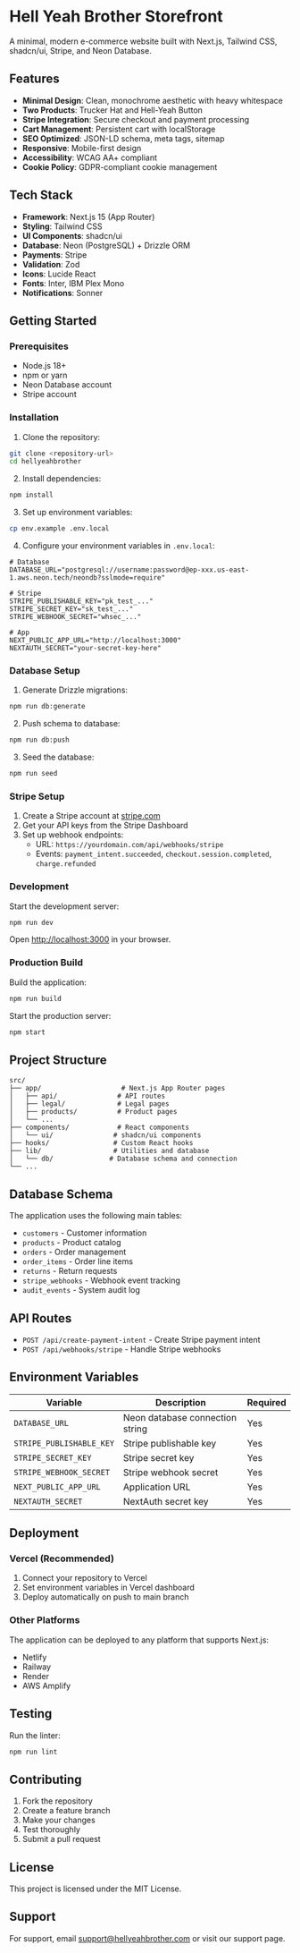 # Hell Yeah Brother Storefront

A minimal, modern e-commerce website built with Next.js, Tailwind CSS, shadcn/ui, Stripe, and Neon Database.

## Features

- **Minimal Design**: Clean, monochrome aesthetic with heavy whitespace
- **Two Products**: Trucker Hat and Hell-Yeah Button
- **Stripe Integration**: Secure checkout and payment processing
- **Cart Management**: Persistent cart with localStorage
- **SEO Optimized**: JSON-LD schema, meta tags, sitemap
- **Responsive**: Mobile-first design
- **Accessibility**: WCAG AA+ compliant
- **Cookie Policy**: GDPR-compliant cookie management

## Tech Stack

- **Framework**: Next.js 15 (App Router)
- **Styling**: Tailwind CSS
- **UI Components**: shadcn/ui
- **Database**: Neon (PostgreSQL) + Drizzle ORM
- **Payments**: Stripe
- **Validation**: Zod
- **Icons**: Lucide React
- **Fonts**: Inter, IBM Plex Mono
- **Notifications**: Sonner

## Getting Started

### Prerequisites

- Node.js 18+ 
- npm or yarn
- Neon Database account
- Stripe account

### Installation

1. Clone the repository:
```bash
git clone <repository-url>
cd hellyeahbrother
```

2. Install dependencies:
```bash
npm install
```

3. Set up environment variables:
```bash
cp env.example .env.local
```

4. Configure your environment variables in `.env.local`:
```env
# Database
DATABASE_URL="postgresql://username:password@ep-xxx.us-east-1.aws.neon.tech/neondb?sslmode=require"

# Stripe
STRIPE_PUBLISHABLE_KEY="pk_test_..."
STRIPE_SECRET_KEY="sk_test_..."
STRIPE_WEBHOOK_SECRET="whsec_..."

# App
NEXT_PUBLIC_APP_URL="http://localhost:3000"
NEXTAUTH_SECRET="your-secret-key-here"
```

### Database Setup

1. Generate Drizzle migrations:
```bash
npm run db:generate
```

2. Push schema to database:
```bash
npm run db:push
```

3. Seed the database:
```bash
npm run seed
```

### Stripe Setup

1. Create a Stripe account at [stripe.com](https://stripe.com)
2. Get your API keys from the Stripe Dashboard
3. Set up webhook endpoints:
   - URL: `https://yourdomain.com/api/webhooks/stripe`
   - Events: `payment_intent.succeeded`, `checkout.session.completed`, `charge.refunded`

### Development

Start the development server:
```bash
npm run dev
```

Open [http://localhost:3000](http://localhost:3000) in your browser.

### Production Build

Build the application:
```bash
npm run build
```

Start the production server:
```bash
npm start
```

## Project Structure

```
src/
├── app/                    # Next.js App Router pages
│   ├── api/               # API routes
│   ├── legal/             # Legal pages
│   ├── products/          # Product pages
│   └── ...
├── components/            # React components
│   └── ui/               # shadcn/ui components
├── hooks/                # Custom React hooks
├── lib/                  # Utilities and database
│   └── db/              # Database schema and connection
└── ...
```

## Database Schema

The application uses the following main tables:
- `customers` - Customer information
- `products` - Product catalog
- `orders` - Order management
- `order_items` - Order line items
- `returns` - Return requests
- `stripe_webhooks` - Webhook event tracking
- `audit_events` - System audit log

## API Routes

- `POST /api/create-payment-intent` - Create Stripe payment intent
- `POST /api/webhooks/stripe` - Handle Stripe webhooks

## Environment Variables

| Variable | Description | Required |
|----------|-------------|----------|
| `DATABASE_URL` | Neon database connection string | Yes |
| `STRIPE_PUBLISHABLE_KEY` | Stripe publishable key | Yes |
| `STRIPE_SECRET_KEY` | Stripe secret key | Yes |
| `STRIPE_WEBHOOK_SECRET` | Stripe webhook secret | Yes |
| `NEXT_PUBLIC_APP_URL` | Application URL | Yes |
| `NEXTAUTH_SECRET` | NextAuth secret key | Yes |

## Deployment

### Vercel (Recommended)

1. Connect your repository to Vercel
2. Set environment variables in Vercel dashboard
3. Deploy automatically on push to main branch

### Other Platforms

The application can be deployed to any platform that supports Next.js:
- Netlify
- Railway
- Render
- AWS Amplify

## Testing

Run the linter:
```bash
npm run lint
```

## Contributing

1. Fork the repository
2. Create a feature branch
3. Make your changes
4. Test thoroughly
5. Submit a pull request

## License

This project is licensed under the MIT License.

## Support

For support, email support@hellyeahbrother.com or visit our support page.